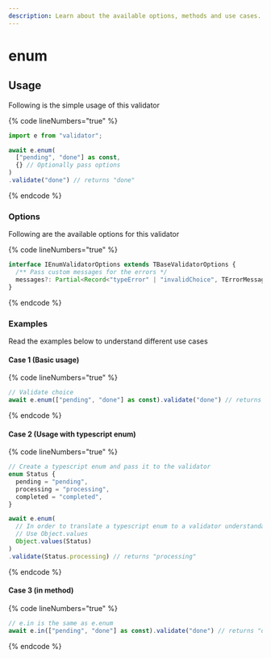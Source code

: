 ```yaml
---
description: Learn about the available options, methods and use cases.
---
```


# enum

## Usage

Following is the simple usage of this validator

{% code lineNumbers="true" %}
```typescript
import e from "validator";

await e.enum(
  ["pending", "done"] as const,
  {} // Optionally pass options
)
.validate("done") // returns "done"
```
{% endcode %}

### Options

Following are the available options for this validator

{% code lineNumbers="true" %}
```typescript
interface IEnumValidatorOptions extends TBaseValidatorOptions {
  /** Pass custom messages for the errors */
  messages?: Partial<Record<"typeError" | "invalidChoice", TErrorMessage>>;
}
```
{% endcode %}

### Examples

Read the examples below to understand different use cases

#### Case 1 (Basic usage)

{% code lineNumbers="true" %}
```typescript
// Validate choice
await e.enum(["pending", "done"] as const).validate("done") // returns "done"
```
{% endcode %}

#### Case 2 (Usage with typescript enum)

{% code lineNumbers="true" %}
```typescript
// Create a typescript enum and pass it to the validator
enum Status {
  pending = "pending",
  processing = "processing",
  completed = "completed",
}

await e.enum(
  // In order to translate a typescript enum to a validator understandable enum
  // Use Object.values
  Object.values(Status)
)
.validate(Status.processing) // returns "processing"
```
{% endcode %}

#### Case 3 (in method)

{% code lineNumbers="true" %}
```typescript
// e.in is the same as e.enum
await e.in(["pending", "done"] as const).validate("done") // returns "done"
```
{% endcode %}
